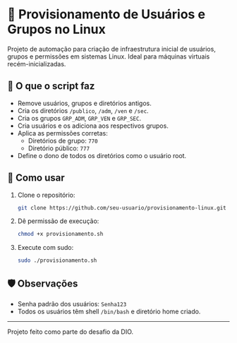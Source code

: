 # 🔐 Provisionamento de Usuários e Grupos no Linux

Projeto de automação para criação de infraestrutura inicial de usuários, grupos e permissões em sistemas Linux. Ideal para máquinas virtuais recém-inicializadas.

## 📜 O que o script faz

- Remove usuários, grupos e diretórios antigos.
- Cria os diretórios `/publico`, `/adm`, `/ven` e `/sec`.
- Cria os grupos `GRP_ADM`, `GRP_VEN` e `GRP_SEC`.
- Cria usuários e os adiciona aos respectivos grupos.
- Aplica as permissões corretas:
  - Diretórios de grupo: `770`
  - Diretório público: `777`
- Define o dono de todos os diretórios como o usuário root.

## 🚀 Como usar

1. Clone o repositório:
   ```bash
   git clone https://github.com/seu-usuario/provisionamento-linux.git
   ```

2. Dê permissão de execução:
   ```bash
   chmod +x provisionamento.sh
   ```

3. Execute com sudo:
   ```bash
   sudo ./provisionamento.sh
   ```

## 🛡️ Observações

- Senha padrão dos usuários: `Senha123`
- Todos os usuários têm shell `/bin/bash` e diretório home criado.

---

Projeto feito como parte do desafio da DIO.
